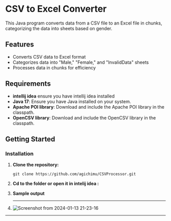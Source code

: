 # CSV to Excel Converter

This Java program converts data from a CSV file to an Excel file in chunks, categorizing the data into sheets based on gender.

## Features

- Converts CSV data to Excel format
- Categorizes data into "Male," "Female," and "InvalidData" sheets
- Processes data in chunks for efficiency

## Requirements

- **intellij idea** ensure you have intellij idea installed
- **Java 17**: Ensure you have Java installed on your system.
- **Apache POI library**: Download and include the Apache POI library in the classpath.
- **OpenCSV library**: Download and include the OpenCSV library in the classpath.

## Getting Started

### Installation

1. **Clone the repository:**

   ````
   git clone https://github.com/agichimu/CSVProcessor.git
   ````
2. **Cd to the folder or open it in intelij idea :**
3. **Sample output**
4. ----
    ![Screenshot from 2024-01-13 21-23-16](https://github.com/agichimu/CSVProcessor/assets/97959452/f37df780-2534-43e4-9bdc-4919c926416d)
  ----

